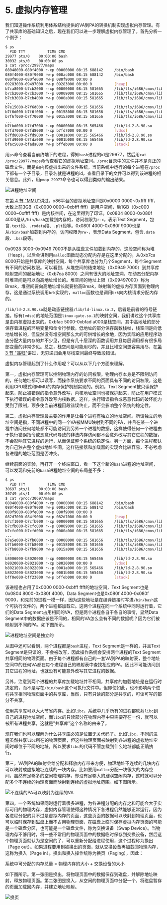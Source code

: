 # 5. 虚拟内存管理

我们知道操作系统利用体系结构提供的VA到PA的转换机制实现虚拟内存管理。有了共享库的基础知识之后，现在我们可以进一步理解虚拟内存管理了。首先分析一个例子：

```bash
$ ps
  PID TTY          TIME CMD
29977 pts/0    00:00:00 bash
30032 pts/0    00:00:00 ps
$ cat /proc/29977/maps 
08048000-080f4000 r-xp 00000000 08:15 688142     /bin/bash
080f4000-080f9000 rw-p 000ac000 08:15 688142     /bin/bash
080f9000-080fe000 rw-p 080f9000 00:00 0 
09283000-09497000 rw-p 09283000 00:00 0          [heap]
b7ca8000-b7cb2000 r-xp 00000000 08:15 581665     /lib/tls/i686/cmov/libnss_files-2.8.90.so
b7cb2000-b7cb3000 r--p 00009000 08:15 581665     /lib/tls/i686/cmov/libnss_files-2.8.90.so
b7cb3000-b7cb4000 rw-p 0000a000 08:15 581665     /lib/tls/i686/cmov/libnss_files-2.8.90.so
...
b7e15000-b7f6d000 r-xp 00000000 08:15 581656     /lib/tls/i686/cmov/libc-2.8.90.so
b7f6d000-b7f6f000 r--p 00158000 08:15 581656     /lib/tls/i686/cmov/libc-2.8.90.so
b7f6f000-b7f70000 rw-p 0015a000 08:15 581656     /lib/tls/i686/cmov/libc-2.8.90.so
...
b7fbd000-b7fd7000 r-xp 00000000 08:15 565466     /lib/ld-2.8.90.so
b7fd7000-b7fd8000 r-xp b7fd7000 00:00 0          [vdso]
b7fd8000-b7fd9000 r--p 0001a000 08:15 565466     /lib/ld-2.8.90.so
b7fd9000-b7fda000 rw-p 0001b000 08:15 565466     /lib/ld-2.8.90.so
bfac5000-bfada000 rw-p bffeb000 00:00 0          [stack]
```

用`ps`命令查看当前终端下的进程，得知`bash`进程的id是29977，然后用`cat /proc/29977/maps`命令查看它的虚拟地址空间。`/proc`目录中的文件并不是真正的磁盘文件，而是由内核虚拟出来的文件系统，当前系统中运行的每个进程在`/proc`下都有一个子目录，目录名就是进程的id，查看目录下的文件可以得到该进程的相关信息。此外，用`pmap 29977`命令也可以得到类似的输出结果。

![进程地址空间](../images/link.addrspace.png)

在[第 4 节 "MMU"](../ch17/s04#arch.mmu)讲过，x86平台的虚拟地址空间是0x0000 0000~0xffff ffff，大致上前3GB（0x0000 0000~0xbfff ffff）是用户空间，后1GB（0xc000 0000~0xffff ffff）是内核空间，在这里得到了印证。0x0804 8000-0x080f 4000是从`/bin/bash`加载到内存的，访问权限为`r-x`，表示Text Segment，包含`.text`段、`.rodata`段、`.plt`段等。0x080f 4000-0x080f 9000也是从`/bin/bash`加载到内存的，访问权限为`rw-`，表示Data Segment，包含`.data`段、`.bss`段等。

0x0928 3000-0x0949 7000不是从磁盘文件加载到内存的，这段空间称为堆（Heap），以后会讲到用`malloc`函数动态分配内存是在这里分配的。从0xb7ca 8000开始是共享库的映射空间，每个共享库也分为几个Segment，每个Segment有不同的访问权限。可以看到，从堆空间的结束地址（0x0949 7000）到共享库映射空间的起始地址（0xb7ca 8000）之间有很大的地址空洞，在动态分配内存时堆空间是可以向高地址增长的。堆空间的地址上限（0x09497000）称为Break，堆空间要向高地址增长就要抬高Break，映射新的虚拟内存页面到物理内存，这是通过系统调用`brk`实现的，`malloc`函数也是调用`brk`向内核请求分配内存的。

`/lib/ld-2.8.90.so`就是动态链接器`/lib/ld-linux.so.2`，后者是前者的符号链接。标有`[vdso]`的地址范围是`linux-gate.so.1`的映射空间，我们讲过这个共享库是由内核虚拟出来的。0xbfac 5000-0xbfad a000是栈空间，其中高地址的部分保存着进程的环境变量和命令行参数，低地址的部分保存函数栈帧，栈空间是向低地址增长的，但显然没有堆空间那么大的可供增长的余地，因为实际的应用程序动态分配大量内存的并不少见，但是有几十层深的函数调用并且每层调用都有很多局部变量的非常少见。总之，栈空间是可能用尽的，并且比堆空间更容易用尽，在[第 3 节 "递归"](../ch05/s03#func2.recursion)讲过，无穷递归会用尽栈空间最终导致段错误。

虚拟内存管理起到了什么作用呢？可以从以下几个方面来理解。

第一，虚拟内存管理可以控制物理内存的访问权限。物理内存本身是不限制访问的，任何地址都可以读写，而操作系统要求不同的页面具有不同的访问权限，这是利用CPU模式和MMU的内存保护机制实现的。例如，Text Segment被只读保护起来，防止被错误的指令意外改写，内核地址空间也被保护起来，防止在用户模式下执行错误的指令意外改写内核数据。这样，执行错误指令或恶意代码的破坏能力受到了限制，顶多使当前进程因段错误终止，而不会影响整个系统的稳定性。

第二，虚拟内存管理最主要的作用是让每个进程有独立的地址空间。所谓独立的地址空间是指，不同进程中的同一个VA被MMU映射到不同的PA，并且在某一个进程中访问任何地址都不可能访问到另外一个进程的数据，这样使得任何一个进程由于执行错误指令或恶意代码导致的非法内存访问都不会意外改写其它进程的数据，不会影响其它进程的运行，从而保证整个系统的稳定性。另一方面，每个进程都认为自己独占整个虚拟地址空间，这样链接器和加载器的实现会比较容易，不必考虑各进程的地址范围是否冲突。

继续前面的实验，再打开一个终端窗口，看一下这个新的`bash`进程的地址空间，可以发现和先前的`bash`进程地址空间的布局差不多：

```bash
$ ps
  PID TTY          TIME CMD
30697 pts/1    00:00:00 bash
30749 pts/1    00:00:00 ps
$ cat /proc/30697/maps
08048000-080f4000 r-xp 00000000 08:15 688142     /bin/bash
080f4000-080f9000 rw-p 000ac000 08:15 688142     /bin/bash
080f9000-080fe000 rw-p 080f9000 00:00 0 
082d7000-084f9000 rw-p 082d7000 00:00 0          [heap]
b7cf1000-b7cfb000 r-xp 00000000 08:15 581665     /lib/tls/i686/cmov/libnss_files-2.8.90.so
b7cfb000-b7cfc000 r--p 00009000 08:15 581665     /lib/tls/i686/cmov/libnss_files-2.8.90.so
b7cfc000-b7cfd000 rw-p 0000a000 08:15 581665     /lib/tls/i686/cmov/libnss_files-2.8.90.so
...
b7e5e000-b7fb6000 r-xp 00000000 08:15 581656     /lib/tls/i686/cmov/libc-2.8.90.so
b7fb6000-b7fb8000 r--p 00158000 08:15 581656     /lib/tls/i686/cmov/libc-2.8.90.so
b7fb8000-b7fb9000 rw-p 0015a000 08:15 581656     /lib/tls/i686/cmov/libc-2.8.90.so
...
b8006000-b8020000 r-xp 00000000 08:15 565466     /lib/ld-2.8.90.so
b8020000-b8021000 r-xp b8020000 00:00 0          [vdso]
b8021000-b8022000 r--p 0001a000 08:15 565466     /lib/ld-2.8.90.so
b8022000-b8023000 rw-p 0001b000 08:15 565466     /lib/ld-2.8.90.so
bff0e000-bff23000 rw-p bffeb000 00:00 0          [stack]
```

该进程也占用了0x0000 0000-0xbfff ffff的地址空间，Text Segment也是0x0804 8000-0x080f 4000，Data Segment也是0x080f 4000-0x080f 9000，和先前的进程一模一样，因为这些地址是在编译链接时写进`/bin/bash`这个可执行文件的，两个进程都加载它。这两个进程在同一个系统中同时运行着，它们的Data Segment占用相同的VA，但是两个进程各自干各自的事情，显然Data Segment中的数据应该是不同的，相同的VA怎么会有不同的数据呢？因为它们被映射到不同的PA。如下图所示。

![进程地址空间是独立的](../images/link.sepva.png)

从图中还可以看到，两个进程都是`bash`进程，Text Segment是一样的，并且Text Segment是只读的，不会被改写，因此操作系统会安排两个进程的Text Segment共享相同的物理页面。由于每个进程都有自己的一套VA到PA的映射表，整个地址空间中的任何VA都在每个进程自己的映射表中查找相应的PA，因此不可能访问到其它进程的地址，也就没有可能意外改写其它进程的数据。

另外，注意到两个进程的共享库加载地址并不相同，共享库的加载地址是在运行时决定的，而不是写在`/bin/bash`这个可执行文件中。但即使如此，也不影响两个进程共享相同物理页面中的共享库，当然，只有只读的部分是共享的，可读可写的部分不共享。

使用共享库可以大大节省内存。比如`libc`，系统中几乎所有的进程都映射`libc`到自己的进程地址空间，而`libc`的只读部分在物理内存中只需要存在一份，就可以被所有进程共享，这就是"共享库"这个名称的由来了。

现在我们也可以理解为什么共享库必须是位置无关代码了。比如`libc`，不同的进程虽然共享`libc`所在的物理页面，但这些物理页面被映射到各进程的虚拟地址空间时却位于不同的地址，所以要求`libc`的代码不管加载到什么地址都能正确执行。

第三，VA到PA的映射会给分配和释放内存带来方便，物理地址不连续的几块内存可以映射成虚拟地址连续的一块内存。比如要用`malloc`分配一块很大的内存空间，虽然有足够多的空闲物理内存，却没有足够大的*连续*空闲内存，这时就可以分配多个不连续的物理页面而映射到连续的虚拟地址范围。如下图所示。

![不连续的PA可以映射为连续的VA](../images/link.discontpa.png)

第四，一个系统如果同时运行着很多进程，为各进程分配的内存之和可能会大于实际可用的物理内存，虚拟内存管理使得这种情况下各进程仍然能够正常运行。因为各进程分配的只不过是虚拟内存的页面，这些页面的数据可以映射到物理页面，也可以临时保存到磁盘上而不占用物理页面，在磁盘上临时保存虚拟内存页面的可能是一个磁盘分区，也可能是一个磁盘文件，称为交换设备（Swap Device）。当物理内存不够用时，将一些不常用的物理页面中的数据临时保存到交换设备，然后这个物理页面就认为是空闲的了，可以重新分配给进程使用，这个过程称为换出（Page out）。如果进程要用到被换出的页面，就从交换设备再加载回物理内存，这称为换入（Page in）。换出和换入操作统称为换页（Paging），因此：

系统中可分配的内存总量 = 物理内存的大小 + 交换设备的大小

如下图所示。第一张图是换出，将物理页面中的数据保存到磁盘，并解除地址映射，释放物理页面。第二张图是换入，从空闲的物理页面中分配一个，将磁盘暂存的页面加载回内存，并建立地址映射。

![换页](../images/link.swap.png) 